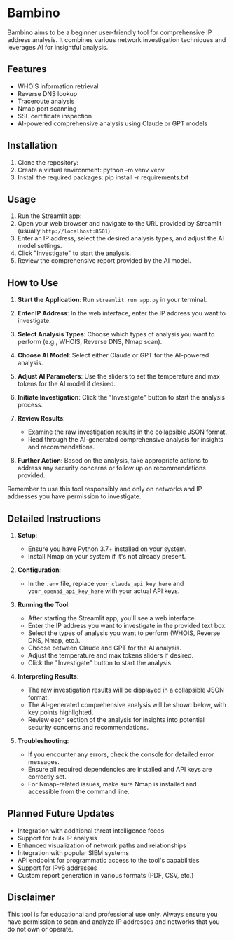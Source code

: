 # Bambino
Bambino aims to be a beginner user-friendly tool for comprehensive IP address analysis. It combines various network investigation techniques and leverages AI for insightful analysis.

## Features

- WHOIS information retrieval
- Reverse DNS lookup
- Traceroute analysis
- Nmap port scanning
- SSL certificate inspection
- AI-powered comprehensive analysis using Claude or GPT models

## Installation

1. Clone the repository:
2. Create a virtual environment:
python -m venv venv
3. Install the required packages:
pip install -r requirements.txt

## Usage
1. Run the Streamlit app:
2. Open your web browser and navigate to the URL provided by Streamlit (usually `http://localhost:8501`).
3. Enter an IP address, select the desired analysis types, and adjust the AI model settings.
4. Click "Investigate" to start the analysis.
5. Review the comprehensive report provided by the AI model.

## How to Use

1. **Start the Application**: 
   Run `streamlit run app.py` in your terminal.

2. **Enter IP Address**: 
   In the web interface, enter the IP address you want to investigate.

3. **Select Analysis Types**: 
   Choose which types of analysis you want to perform (e.g., WHOIS, Reverse DNS, Nmap scan).

4. **Choose AI Model**: 
   Select either Claude or GPT for the AI-powered analysis.

5. **Adjust AI Parameters**: 
   Use the sliders to set the temperature and max tokens for the AI model if desired.

6. **Initiate Investigation**: 
   Click the "Investigate" button to start the analysis process.

7. **Review Results**: 
   - Examine the raw investigation results in the collapsible JSON format.
   - Read through the AI-generated comprehensive analysis for insights and recommendations.

8. **Further Action**: 
   Based on the analysis, take appropriate actions to address any security concerns or follow up on recommendations provided.

Remember to use this tool responsibly and only on networks and IP addresses you have permission to investigate.


## Detailed Instructions

1. **Setup**: 
   - Ensure you have Python 3.7+ installed on your system.
   - Install Nmap on your system if it's not already present.

2. **Configuration**:
   - In the `.env` file, replace `your_claude_api_key_here` and `your_openai_api_key_here` with your actual API keys.

3. **Running the Tool**:
   - After starting the Streamlit app, you'll see a web interface.
   - Enter the IP address you want to investigate in the provided text box.
   - Select the types of analysis you want to perform (WHOIS, Reverse DNS, Nmap, etc.).
   - Choose between Claude and GPT for the AI analysis.
   - Adjust the temperature and max tokens sliders if desired.
   - Click the "Investigate" button to start the analysis.

4. **Interpreting Results**:
   - The raw investigation results will be displayed in a collapsible JSON format.
   - The AI-generated comprehensive analysis will be shown below, with key points highlighted.
   - Review each section of the analysis for insights into potential security concerns and recommendations.

5. **Troubleshooting**:
   - If you encounter any errors, check the console for detailed error messages.
   - Ensure all required dependencies are installed and API keys are correctly set.
   - For Nmap-related issues, make sure Nmap is installed and accessible from the command line.

## Planned Future Updates

- Integration with additional threat intelligence feeds
- Support for bulk IP analysis
- Enhanced visualization of network paths and relationships
- Integration with popular SIEM systems
- API endpoint for programmatic access to the tool's capabilities
- Support for IPv6 addresses
- Custom report generation in various formats (PDF, CSV, etc.)

## Disclaimer

This tool is for educational and professional use only. Always ensure you have permission to scan and analyze IP addresses and networks that you do not own or operate.

